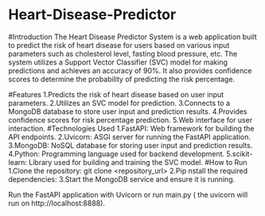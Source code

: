 # Heart-Disease-Predictor
#Introduction
The Heart Disease Predictor System is a web application built to predict the risk of heart disease for users based on various input parameters such as cholesterol level, fasting blood pressure, etc. The system utilizes a Support Vector Classifier (SVC) model for making predictions and achieves an accuracy of 90%. It also provides confidence scores to determine the probability of predicting the risk percentage.

#Features
1.Predicts the risk of heart disease based on user input parameters.
2.Utilizes an SVC model for prediction.
3.Connects to a MongoDB database to store user input and prediction results.
4.Provides confidence scores for risk percentage prediction.
5.Web interface for user interaction.
#Technologies Used
1.FastAPI: Web framework for building the API endpoints.
2.Uvicorn: ASGI server for running the FastAPI application.
3.MongoDB: NoSQL database for storing user input and prediction results.
4.Python: Programming language used for backend development.
5.scikit-learn: Library used for building and training the SVC model.
#How to Run
1.Clone the repository:
git clone <repository_url>
2.Pip nstall the required dependencies:
3.Start the MongoDB service and ensure it is running.

Run the FastAPI application with Uvicorn or run main.py ( the uvicorn will run on http://localhost:8888).
